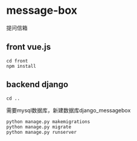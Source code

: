 # message-box
提问信箱<br>
## front vue.js
```
cd front
npm install
```
## backend django
```
cd ..
```
需要mysql数据库，新建数据库django_messagebox<br>
```
python manage.py makemigrations
python manage.py migrate
python manage.py runserver
```
